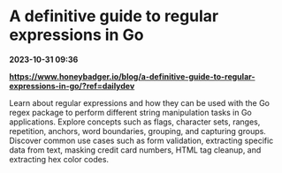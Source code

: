 # A definitive guide to regular expressions in Go

**2023-10-31 09:36**

**https://www.honeybadger.io/blog/a-definitive-guide-to-regular-expressions-in-go/?ref=dailydev**

Learn about regular expressions and how they can be used with the Go regex package to perform different string manipulation tasks in Go applications. Explore concepts such as flags, character sets, ranges, repetition, anchors, word boundaries, grouping, and capturing groups. Discover common use cases such as form validation, extracting specific data from text, masking credit card numbers, HTML tag cleanup, and extracting hex color codes.
